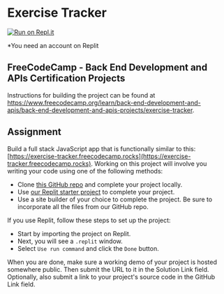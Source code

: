 # Exercise Tracker

[![Run on Repl.it](https://replit.com/badge/github/The-Aldi-Tri/Exercise-Tracker)](https://replit.com/new/github/The-Aldi-Tri/Exercise-Tracker)

*You need an account on Replit


## FreeCodeCamp - Back End Development and APIs Certification Projects

Instructions for building the project can be found at https://www.freecodecamp.org/learn/back-end-development-and-apis/back-end-development-and-apis-projects/exercise-tracker.


## Assignment

Build a full stack JavaScript app that is functionally similar to this: [https://exercise-tracker.freecodecamp.rocks](https://exercise-tracker.freecodecamp.rocks). Working on this project will involve you writing your code using one of the following methods:

*   Clone [this GitHub repo](https://github.com/freeCodeCamp/boilerplate-project-exercisetracker/) and complete your project locally.
*   Use [our Replit starter project](https://replit.com/github/freeCodeCamp/boilerplate-project-exercisetracker) to complete your project.
*   Use a site builder of your choice to complete the project. Be sure to incorporate all the files from our GitHub repo.

If you use Replit, follow these steps to set up the project:

*   Start by importing the project on Replit.
*   Next, you will see a `.replit` window.
*   Select `Use run command` and click the `Done` button.

When you are done, make sure a working demo of your project is hosted somewhere public. Then submit the URL to it in the Solution Link field. Optionally, also submit a link to your project's source code in the GitHub Link field.
